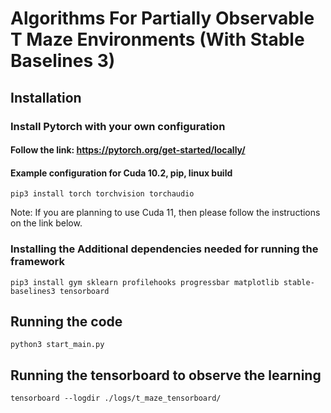
# Algorithms For Partially Observable T Maze Environments (With Stable Baselines 3)

## Installation

### Install Pytorch with your own configuration

#### Follow the link: <https://pytorch.org/get-started/locally/>

#### Example configuration for Cuda 10.2, pip, linux build

    pip3 install torch torchvision torchaudio

Note: If you are planning to use Cuda 11, then please follow the instructions on the link below.

### Installing the Additional dependencies needed for running the framework

    pip3 install gym sklearn profilehooks progressbar matplotlib stable-baselines3 tensorboard

## Running the code

    python3 start_main.py

## Running the tensorboard to observe the learning

    tensorboard --logdir ./logs/t_maze_tensorboard/
